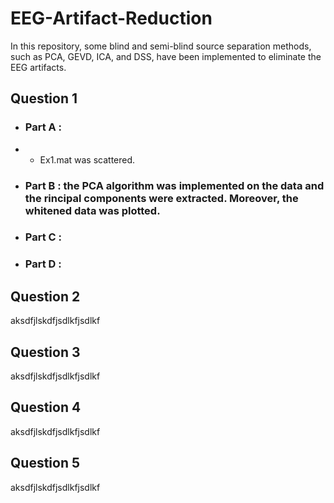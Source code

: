 # EEG-Artifact-Reduction
In this repository, some blind and semi-blind source separation methods, such as PCA, GEVD, ICA, and DSS, have been implemented to eliminate the EEG artifacts.
## Question 1  
- ### Part A : 
- - Ex1.mat was scattered.
- ### Part B : the PCA algorithm was implemented on the data and the rincipal components were extracted. Moreover, the whitened data was plotted. 
- ### Part C :
- ### Part D :  
## Question 2  
aksdfjlskdfjsdlkfjsdlkf
## Question 3  
aksdfjlskdfjsdlkfjsdlkf
## Question 4  
aksdfjlskdfjsdlkfjsdlkf
## Question 5  
aksdfjlskdfjsdlkfjsdlkf





